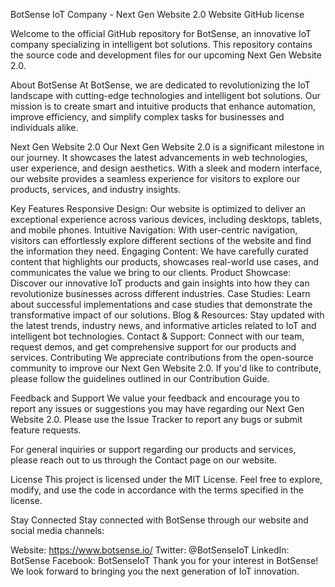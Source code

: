 BotSense IoT Company - Next Gen Website 2.0
Website
GitHub license

Welcome to the official GitHub repository for BotSense, an innovative IoT company specializing in intelligent bot solutions. This repository contains the source code and development files for our upcoming Next Gen Website 2.0.

About BotSense
At BotSense, we are dedicated to revolutionizing the IoT landscape with cutting-edge technologies and intelligent bot solutions. Our mission is to create smart and intuitive products that enhance automation, improve efficiency, and simplify complex tasks for businesses and individuals alike.

Next Gen Website 2.0
Our Next Gen Website 2.0 is a significant milestone in our journey. It showcases the latest advancements in web technologies, user experience, and design aesthetics. With a sleek and modern interface, our website provides a seamless experience for visitors to explore our products, services, and industry insights.

Key Features
Responsive Design: Our website is optimized to deliver an exceptional experience across various devices, including desktops, tablets, and mobile phones.
Intuitive Navigation: With user-centric navigation, visitors can effortlessly explore different sections of the website and find the information they need.
Engaging Content: We have carefully curated content that highlights our products, showcases real-world use cases, and communicates the value we bring to our clients.
Product Showcase: Discover our innovative IoT products and gain insights into how they can revolutionize businesses across different industries.
Case Studies: Learn about successful implementations and case studies that demonstrate the transformative impact of our solutions.
Blog & Resources: Stay updated with the latest trends, industry news, and informative articles related to IoT and intelligent bot technologies.
Contact & Support: Connect with our team, request demos, and get comprehensive support for our products and services.
Contributing
We appreciate contributions from the open-source community to improve our Next Gen Website 2.0. If you'd like to contribute, please follow the guidelines outlined in our Contribution Guide.

Feedback and Support
We value your feedback and encourage you to report any issues or suggestions you may have regarding our Next Gen Website 2.0. Please use the Issue Tracker to report any bugs or submit feature requests.

For general inquiries or support regarding our products and services, please reach out to us through the Contact page on our website.

License
This project is licensed under the MIT License. Feel free to explore, modify, and use the code in accordance with the terms specified in the license.

Stay Connected
Stay connected with BotSense through our website and social media channels:

Website: https://www.botsense.io/
Twitter: @BotSenseIoT
LinkedIn: BotSense
Facebook: BotSenseIoT
Thank you for your interest in BotSense! We look forward to bringing you the next generation of IoT innovation.
